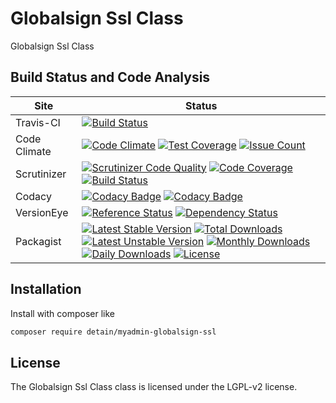 # Globalsign Ssl Class

Globalsign Ssl Class

## Build Status and Code Analysis

Site          | Status
--------------|---------------------------
Travis-CI     | [![Build Status](https://travis-ci.org/detain/myadmin-globalsign-ssl.svg?branch=master)](https://travis-ci.org/detain/myadmin-globalsign-ssl)
Code Climate  | [![Code Climate](https://codeclimate.com/github/detain/myadmin-globalsign-ssl/badges/gpa.svg)](https://codeclimate.com/github/detain/myadmin-globalsign-ssl) [![Test Coverage](https://codeclimate.com/github/detain/myadmin-globalsign-ssl/badges/coverage.svg)](https://codeclimate.com/github/detain/myadmin-globalsign-ssl/coverage) [![Issue Count](https://codeclimate.com/github/detain/myadmin-globalsign-ssl/badges/issue_count.svg)](https://codeclimate.com/github/detain/myadmin-globalsign-ssl)
Scrutinizer   | [![Scrutinizer Code Quality](https://scrutinizer-ci.com/g/detain/myadmin-globalsign-ssl/badges/quality-score.png?b=master)](https://scrutinizer-ci.com/g/detain/myadmin-globalsign-ssl/?branch=master) [![Code Coverage](https://scrutinizer-ci.com/g/detain/myadmin-globalsign-ssl/badges/coverage.png?b=master)](https://scrutinizer-ci.com/g/detain/myadmin-globalsign-ssl/?branch=master) [![Build Status](https://scrutinizer-ci.com/g/detain/myadmin-globalsign-ssl/badges/build.png?b=master)](https://scrutinizer-ci.com/g/detain/myadmin-globalsign-ssl/build-status/master)
Codacy        | [![Codacy Badge](https://api.codacy.com/project/badge/Grade/226251fc068f4fd5b4b4ef9a40011d06)](https://www.codacy.com/app/detain/myadmin-globalsign-ssl) [![Codacy Badge](https://api.codacy.com/project/badge/Coverage/25fa74eb74c947bf969602fcfe87e349)](https://www.codacy.com/app/detain/myadmin-globalsign-ssl?utm_source=github.com&utm_medium=referral&utm_content=detain/myadmin-globalsign-ssl&utm_campaign=Badge_Coverage)
VersionEye    | [![Reference Status](https://www.versioneye.com/php/detain:myadmin-globalsign-ssl/reference_badge.svg?style=flat)](https://www.versioneye.com/php/detain:myadmin-globalsign-ssl/references) [![Dependency Status](https://www.versioneye.com/user/projects/592f7318bafc5500414dfd2a/badge.svg?style=flat-square)](https://www.versioneye.com/user/projects/592f7318bafc5500414dfd2a)
Packagist     | [![Latest Stable Version](https://poser.pugx.org/detain/myadmin-globalsign-ssl/version)](https://packagist.org/packages/detain/myadmin-globalsign-ssl) [![Total Downloads](https://poser.pugx.org/detain/myadmin-globalsign-ssl/downloads)](https://packagist.org/packages/detain/myadmin-globalsign-ssl) [![Latest Unstable Version](https://poser.pugx.org/detain/myadmin-globalsign-ssl/v/unstable)](//packagist.org/packages/detain/myadmin-globalsign-ssl) [![Monthly Downloads](https://poser.pugx.org/detain/myadmin-globalsign-ssl/d/monthly)](https://packagist.org/packages/detain/myadmin-globalsign-ssl) [![Daily Downloads](https://poser.pugx.org/detain/myadmin-globalsign-ssl/d/daily)](https://packagist.org/packages/detain/myadmin-globalsign-ssl) [![License](https://poser.pugx.org/detain/myadmin-globalsign-ssl/license)](https://packagist.org/packages/detain/myadmin-globalsign-ssl)


## Installation

Install with composer like

```sh
composer require detain/myadmin-globalsign-ssl
```

## License

The Globalsign Ssl Class class is licensed under the LGPL-v2 license.

